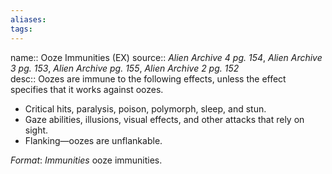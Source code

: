 ```yaml
---
aliases: 
tags: 
---
```


name:: Ooze Immunities (EX)
source:: _Alien Archive 4 pg. 154_, _Alien Archive 3 pg. 153_, _Alien Archive pg. 155_, _Alien Archive 2 pg. 152_  
desc:: Oozes are immune to the following effects, unless the effect specifies that it works against oozes.

-   Critical hits, paralysis, poison, polymorph, sleep, and stun.
-   Gaze abilities, illusions, visual effects, and other attacks that rely on sight.
-   Flanking—oozes are unflankable.

_Format_: _Immunities_ ooze immunities.
